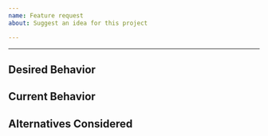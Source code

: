 ```yaml
---
name: Feature request
about: Suggest an idea for this project

---
```

<!--- If you are new to Docker or this application, this issue tracker is **ONLY** used for reporting bugs or requesting features.  If you use UNRAID please use the [UNRAID forums](https://forums.unraid.net/) for general support. --->

<!--- If this acts as a feature request please ask yourself if this modification is something the whole userbase will benefit from --->
<!--- If this is a specific change for corner case functionality or plugins please look at making a Docker Mod or local script. For an exmaple of how to do this see here:  https://blog.linuxserver.io/2019/09/14/customizing-our-containers/ -->

<!--- Provide a general summary of the request in the Title above -->

------------------------------

## Desired Behavior
<!--- Describe what should happen -->

## Current Behavior
<!--- Describe what happens instead of the expected behavior -->

## Alternatives Considered
<!--- Describe what other options you have tried or considered -->
